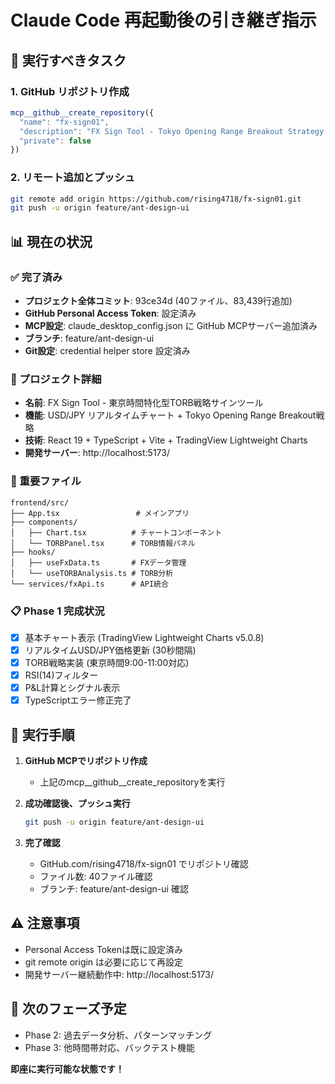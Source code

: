 # Claude Code 再起動後の引き継ぎ指示

## 🎯 実行すべきタスク

### 1. GitHub リポジトリ作成
```javascript
mcp__github__create_repository({
  "name": "fx-sign01",
  "description": "FX Sign Tool - Tokyo Opening Range Breakout Strategy Tool for USD/JPY",
  "private": false
})
```

### 2. リモート追加とプッシュ
```bash
git remote add origin https://github.com/rising4718/fx-sign01.git
git push -u origin feature/ant-design-ui
```

## 📊 現在の状況

### ✅ 完了済み
- **プロジェクト全体コミット**: 93ce34d (40ファイル、83,439行追加)
- **GitHub Personal Access Token**: 設定済み
- **MCP設定**: claude_desktop_config.json に GitHub MCPサーバー追加済み
- **ブランチ**: feature/ant-design-ui
- **Git設定**: credential helper store 設定済み

### 🎯 プロジェクト詳細
- **名前**: FX Sign Tool - 東京時間特化型TORB戦略サインツール
- **機能**: USD/JPY リアルタイムチャート + Tokyo Opening Range Breakout戦略
- **技術**: React 19 + TypeScript + Vite + TradingView Lightweight Charts
- **開発サーバー**: http://localhost:5173/

### 📁 重要ファイル
```
frontend/src/
├── App.tsx                 # メインアプリ
├── components/
│   ├── Chart.tsx          # チャートコンポーネント  
│   └── TORBPanel.tsx      # TORB情報パネル
├── hooks/
│   ├── useFxData.ts       # FXデータ管理
│   └── useTORBAnalysis.ts # TORB分析
└── services/fxApi.ts      # API統合
```

### 📋 Phase 1 完成状況
- [x] 基本チャート表示 (TradingView Lightweight Charts v5.0.8)
- [x] リアルタイムUSD/JPY価格更新 (30秒間隔)  
- [x] TORB戦略実装 (東京時間9:00-11:00対応)
- [x] RSI(14)フィルター
- [x] P&L計算とシグナル表示
- [x] TypeScriptエラー修正完了

## 🚀 実行手順

1. **GitHub MCPでリポジトリ作成**
   - 上記のmcp__github__create_repositoryを実行
   
2. **成功確認後、プッシュ実行**
   ```bash
   git push -u origin feature/ant-design-ui
   ```

3. **完了確認**
   - GitHub.com/rising4718/fx-sign01 でリポジトリ確認
   - ファイル数: 40ファイル確認
   - ブランチ: feature/ant-design-ui 確認

## ⚠️ 注意事項
- Personal Access Tokenは既に設定済み
- git remote origin は必要に応じて再設定
- 開発サーバー継続動作中: http://localhost:5173/

## 📝 次のフェーズ予定
- Phase 2: 過去データ分析、パターンマッチング
- Phase 3: 他時間帯対応、バックテスト機能

**即座に実行可能な状態です！**